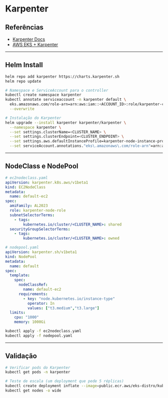 # Karpenter

## Referências

* [Karpenter Docs](https://karpenter.sh/docs/getting-started/)
* [AWS EKS + Karpenter](https://karpenter.sh/docs/getting-started/getting-started-with-eksctl/)

---

## Helm Install

```bash
helm repo add karpenter https://charts.karpenter.sh
helm repo update
```

```bash
# Namespace e ServiceAccount para o controller
kubectl create namespace karpenter
kubectl annotate serviceaccount -n karpenter default \
  eks.amazonaws.com/role-arn=arn:aws:iam::<ACCOUNT_ID>:role/karpenter-controller-role \
  --overwrite
```

```bash
# Instalação do Karpenter
helm upgrade --install karpenter karpenter/karpenter \
  --namespace karpenter \
  --set settings.clusterName=<CLUSTER_NAME> \
  --set settings.clusterEndpoint=<CLUSTER_ENDPOINT> \
  --set settings.aws.defaultInstanceProfile=karpenter-node-instance-profile \
  --set serviceAccount.annotations."eks\.amazonaws\.com/role-arn"=arn:aws:iam::<ACCOUNT_ID>:role/karpenter-controller-role
```

---

## NodeClass e NodePool

```yaml
# ec2nodeclass.yaml
apiVersion: karpenter.k8s.aws/v1beta1
kind: EC2NodeClass
metadata:
  name: default-ec2
spec:
  amiFamily: AL2023
  role: karpenter-node-role
  subnetSelectorTerms:
    - tags:
        kubernetes.io/cluster/<CLUSTER_NAME>: shared
  securityGroupSelectorTerms:
    - tags:
        kubernetes.io/cluster/<CLUSTER_NAME>: owned
```

```yaml
# nodepool.yaml
apiVersion: karpenter.sh/v1beta1
kind: NodePool
metadata:
  name: default
spec:
  template:
    spec:
      nodeClassRef:
        name: default-ec2
      requirements:
        - key: "node.kubernetes.io/instance-type"
          operator: In
          values: ["t3.medium","t3.large"]
  limits:
    cpu: "1000"
    memory: 1000Gi
```

```bash
kubectl apply -f ec2nodeclass.yaml
kubectl apply -f nodepool.yaml
```

---

## Validação

```bash
# Verificar pods do Karpenter
kubectl get pods -n karpenter

# Teste de escala (um deployment que pede 5 réplicas)
kubectl create deployment inflate --image=public.ecr.aws/eks-distro/kubernetes/pause:3.2 --replicas=5
kubectl get nodes -o wide
```

